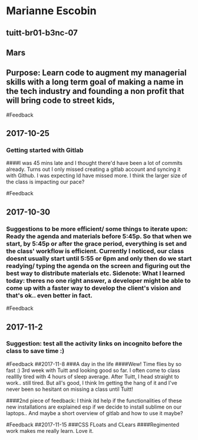 # Marianne Escobin 
## tuitt-br01-b3nc-07
## Mars
## Purpose: Learn code to augment my managerial skills with a long term goal of making a name in the tech industry and founding a non profit that will bring code to street kids, 

#Feedback
## 2017-10-25
### Getting started with Gitlab
####I was 45 mins late and I thought there'd have been a lot of commits already. Turns out I only missed creating a gitlab account and syncing it with Github. I was expecting Id have missed more. I think the larger size of the class is impacting our pace? 

#Feedback
## 2017-10-30
### Suggestions to be more efficient/ some things to iterate upon: Ready the agenda and materials before 5:45p. So that when we start, by 5:45p or after the grace period, everything is set and the class' workflow is efficient. Currently I noticed, our class doesnt usually start until 5:55 or 6pm and only then do we start readying/ typing the agenda on the screen and figuring out the best way to distribute materials etc. Sidenote: What I learned today: theres no one right answer, a developer might be able to come up with a faster way to develop the client's vision and that's ok.. even better in fact. 

#Feedback
## 2017-11-2
### Suggestion: test all the activity links on incognito before the class to save time :)

#Feedback 
##2017-11-8
###A day in the life 
####Wew! Time flies by so fast :) 3rd week with Tuitt and looking good so far. I often come to class realllly tired with 4 hours of sleep average. After Tuitt, I head straight to work.. still tired. But all's good, I think Im getting the hang of it and I've never been so hesitant on missing a class until Tuitt! 

####2nd piece of feedback: I think itd help if the  functionalities of these new installations are explained esp if we decide to install sublime on our laptops.. And maybe a short overview of gitlab and how to use it maybe?

#Feedback 
##2017-11-15
###CSS FLoats and CLears 
####Regimented work makes me really learn. Love it. 